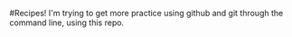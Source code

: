 #Recipes! 
I'm trying to get more practice using github and git through the command 
line, using this repo. 
